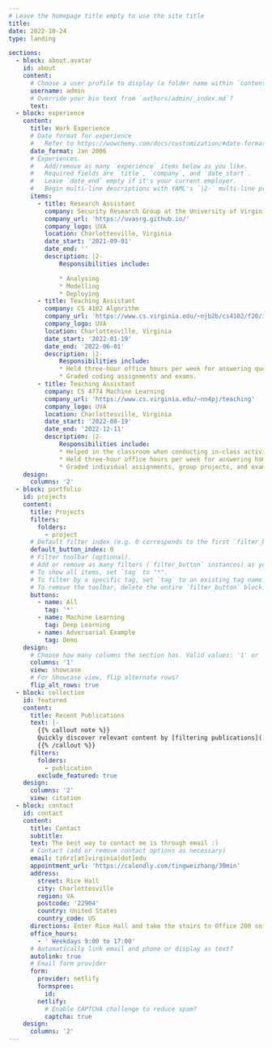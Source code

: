 ```yaml
---
# Leave the homepage title empty to use the site title
title:
date: 2022-10-24
type: landing

sections:
  - block: about.avatar
    id: about
    content:
      # Choose a user profile to display (a folder name within `content/authors/`)
      username: admin
      # Override your bio text from `authors/admin/_index.md`?
      text:
  - block: experience
    content:
      title: Work Experience
      # Date format for experience
      #   Refer to https://wowchemy.com/docs/customization/#date-format
      date_format: Jan 2006
      # Experiences.
      #   Add/remove as many `experience` items below as you like.
      #   Required fields are `title`, `company`, and `date_start`.
      #   Leave `date_end` empty if it's your current employer.
      #   Begin multi-line descriptions with YAML's `|2-` multi-line prefix.
      items:
        - title: Research Assistant
          company: Security Research Group at the University of Virginia
          company_url: 'https://uvasrg.github.io/'
          company_logo: UVA
          location: Charlottesville, Virginia
          date_start: '2021-09-01'
          date_end: ''
          description: |2-
              Responsibilities include:

              * Analysing
              * Modelling
              * Deploying
        - title: Teaching Assistant
          company: CS 4102 Algorithm
          company_url: 'https://www.cs.virginia.edu/~njb2b/cs4102/f20/index.html'
          company_logo: UVA
          location: Charlottesville, Virginia
          date_start: '2022-01-19'
          date_end: '2022-06-01'
          description: |2-
              Responsibilities include:
              * Held three-hour office hours per week for answering questions of homework,
              * Graded coding assignments and exams.
        - title: Teaching Assistant
          company: CS 4774 Machine Learning
          company_url: 'https://www.cs.virginia.edu/~nn4pj/teaching'
          company_logo: UVA
          location: Charlottesville, Virginia
          date_start: '2022-08-19'
          date_end: '2022-12-11'
          description: |2-
              Responsibilities include:
              * Helped in the classroom when conducting in-class activities,
              * Held three-hour office hours per week for answering homework questions
              * Graded individual assignments, group projects, and exams
    design:
      columns: '2'
  - block: portfolio
    id: projects
    content:
      title: Projects
      filters:
        folders:
          - project
      # Default filter index (e.g. 0 corresponds to the first `filter_button` instance below).
      default_button_index: 0
      # Filter toolbar (optional).
      # Add or remove as many filters (`filter_button` instances) as you like.
      # To show all items, set `tag` to "*".
      # To filter by a specific tag, set `tag` to an existing tag name.
      # To remove the toolbar, delete the entire `filter_button` block.
      buttons:
        - name: All
          tag: '*'
        - name: Machine Learning
          tag: Deep Learning
        - name: Adversarial Example
          tag: Demo
    design:
      # Choose how many columns the section has. Valid values: '1' or '2'.
      columns: '1'
      view: showcase
      # For Showcase view, flip alternate rows?
      flip_alt_rows: true
  - block: collection
    id: featured
    content:
      title: Recent Publications
      text: |-
        {{% callout note %}}
        Quickly discover relevant content by [filtering publications](./publication/).
        {{% /callout %}}
      filters:
        folders:
          - publication
        exclude_featured: true
    design:
      columns: '2'
      view: citation
  - block: contact
    id: contact
    content:
      title: Contact
      subtitle:
      text: The best way to contact me is through email :)
      # Contact (add or remove contact options as necessary)
      email: tz6rz[at]virginia[dot]edu
      appointment_url: 'https://calendly.com/tingweizhang/30min'
      address:
        street: Rice Hall
        city: Charlottesville
        region: VA
        postcode: '22904'
        country: United States
        country_code: US
      directions: Enter Rice Hall and take the stairs to Office 200 on Floor 3
      office_hours:
        - ' Weekdays 9:00 to 17:00'
      # Automatically link email and phone or display as text?
      autolink: true
      # Email form provider
      form:
        provider: netlify
        formspree:
          id:
        netlify:
          # Enable CAPTCHA challenge to reduce spam?
          captcha: true
    design:
      columns: '2'
---
```


